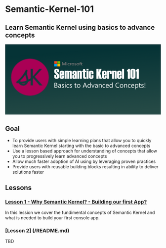 # Semantic-Kernel-101
## Learn Semantic Kernel using basics to advance concepts
![SK-101-Logo](./assets/images/MSFT_SK-101_Banner.png)

## Goal
- To provide users with simple learning plans that allow you to quickly learn Semantic Kernel starting with the basic to advanced concepts 
- Use a lesson based approach for understanding of concepts that allow you to progressively learn advanced concepts 
- Allow much faster adoption of AI using by leveraging proven practices
- Provide users with reusable building blocks resulting in ability to deliver solutions faster

## Lessons
### [Lesson 1 - Why Semantic Kernel? - Building our first App?](./lessons/lesson-1/README.md)
In this lession we cover the fundimental concepts of Semantic Kernel and what is needed to build your first console app.

### [Lesson 2] (/README.md)
TBD
